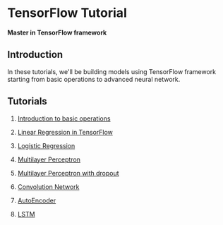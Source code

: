 # TensorFlow Tutorial
**Master in TensorFlow framework**

## Introduction
In these tutorials, we'll be building models using TensorFlow framework starting from basic operations to advanced neural network.

## Tutorials
1. [Introduction to basic operations](https://github.com/rajpalkulhari/TensorFlow-Tutorial/blob/master/Content/01%20Introduction.ipynb)

2. [Linear Regression in TensorFlow](https://github.com/rajpalkulhari/TensorFlow-Tutorial/blob/master/Content/02%20Linear%20Regression.ipynb)

3. [Logistic Regression](https://github.com/rajpalkulhari/TensorFlow-Tutorial/blob/master/Content/03%20Logistic%20Regression.ipynb)

4. [Multilayer Perceptron](https://github.com/rajpalkulhari/TensorFlow-Tutorial/blob/master/Content/04.%20Multilayer%20Perceptron.ipynb)

5. [Multilayer Perceptron with dropout](https://github.com/rajpalkulhari/TensorFlow-Tutorial/blob/master/Content/05.%20Multilayer%20Perceptron%20with%20dropout.ipynb)

6. [Convolution Network](https://github.com/rajpalkulhari/TensorFlow-Tutorial/blob/master/Content/06.%20Convolution%20Network.ipynb)

7. [AutoEncoder](https://github.com/rajpalkulhari/TensorFlow-Tutorial/blob/master/Content/07.%20AutoEncoder.ipynb)

8. [LSTM](https://github.com/rajpalkulhari/TensorFlow-Tutorial/blob/master/Content/08.%20LSTM.ipynb)


